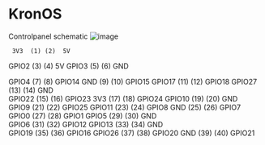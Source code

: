 # KronOS


Controlpanel schematic
![image](https://user-images.githubusercontent.com/101195373/213676072-0f77928e-b04e-41bc-a653-855acdb3036a.png)


     3V3  (1) (2)  5V       
 GPIO2  (3) (4)  5V
 GPIO3  (5) (6)  GND   
 
 GPIO4  (7) (8)  GPIO14
   GND  (9) (10) GPIO15
GPIO17 (11) (12) GPIO18
GPIO27 (13) (14) GND   
GPIO22 (15) (16) GPIO23
   3V3 (17) (18) GPIO24
GPIO10 (19) (20) GND   
 GPIO9 (21) (22) GPIO25
GPIO11 (23) (24) GPIO8 
   GND (25) (26) GPIO7 
 GPIO0 (27) (28) GPIO1 
 GPIO5 (29) (30) GND   
 GPIO6 (31) (32) GPIO12
GPIO13 (33) (34) GND   
GPIO19 (35) (36) GPIO16
GPIO26 (37) (38) GPIO20
   GND (39) (40) GPIO21
